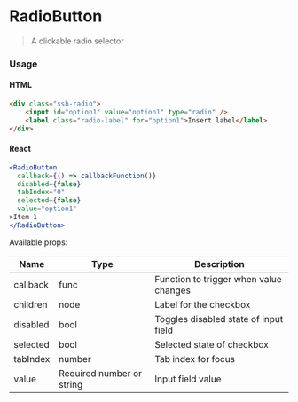 RadioButton
========

> A clickable radio selector

### Usage

#### HTML

```html
<div class="ssb-radio">
    <input id="option1" value="option1" type="radio" />
    <label class="radio-label" for="option1">Insert label</label>
</div>
```

#### React

```jsx harmony
<RadioButton
  callback={() => callbackFunction()}
  disabled={false}
  tabIndex="0"
  selected={false}
  value="option1"
>Item 1
</RadioButton>
```

Available props:

| Name       | Type           | Description  |
| ---------- | ------------- | ----- |
| callback   | func | Function to trigger when value changes |
| children | node | Label for the checkbox |
| disabled | bool | Toggles disabled state of input field |
| selected | bool | Selected state of checkbox |
| tabIndex | number | Tab index for focus |
| value | Required number or string | Input field value |
